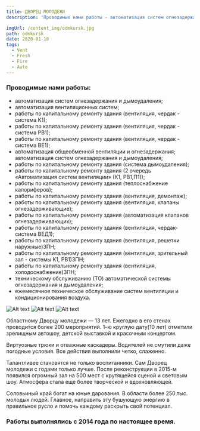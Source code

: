 ```yaml
---
title: ДВОРЕЦ МОЛОДЕЖИ
description: 'Проводимые нами работы - автоматизация систем огнезадержания и дымоудаления; автоматизация вентиляционных систем; работы по капитальному ремонту здания (вентиляция, чердак - система К1); работы по капитальному ремонту здания (вентиляция, чердак - система РВ1); работы по капитальному ремонту здания (вентиляция, чердак - система ВЕ1); автоматизация общеобменной вентиляции и огнезадержания; автоматизация систем огнезадержания и дымоудаления; работы по капитальному ремонту здания (система дымоудаления); работы по капитальному ремонту здания (2 очередь «Автоматизация систем вентиляции» (К1, РВ1,П1));	работы по капитальному ремонту здания (теплоснабжение калориферов); работы по капитальному ремонту здания (вентиляция, демонтаж); работы по капитальному ремонту здания (вентиляция, клапаны огнезадерживающие); работы по капитальному ремонту здания (автоматизация клапанов огнезадерживающих); работы по капитальному ремонту здания (вентиляция, чердак-система ВЕД1); работы по капитальному ремонту здания (вентиляция, решетки наружные)ЗПН; работы по капитальному ремонту здания (вентиляция, зрительный зал - системы К1, РВ1)ЗПН; работы по капитальному ремонту здания (вентиляция, холодоснабжение)ЗПН; техническому обслуживанию (ТО) автоматической системы огнезадержания и дымоудаления; ежемесячное техническое обслуживание систем вентиляции и кондиционирования воздуха.'

imgUrl: /content_img/odmkursk.jpg
path: odmkursk
date: 2020-01-10
tags:
  - Vent
  - Fresh
  - Fire
  - Auto
---
```


### Проводимые нами работы:
- автоматизация систем огнезадержания и дымоудаления;
- автоматизация вентиляционных систем; 	 	 	 	
- работы по капитальному ремонту здания (вентиляция, чердак - система К1);
- работы по капитальному ремонту здания (вентиляция, чердак - система РВ1);
- работы по капитальному ремонту здания (вентиляция, чердак - система ВЕ1);
- автоматизация общеобменной вентиляции и огнезадержания; автоматизация систем огнезадержания и дымоудаления; 	 	  	
- работы по капитальному ремонту здания (система дымоудаления);
- работы по капитальному ремонту здания (2 очередь «Автоматизация систем вентиляции» (К1, РВ1,П1));	 	 	 	 	 	
- работы по капитальному ремонту здания (теплоснабжение калориферов);	
- работы по капитальному ремонту здания (вентиляция, демонтаж); 	  	 	
- работы по капитальному ремонту здания (вентиляция, клапаны огнезадерживающие); 	 	 	 	
- работы по капитальному ремонту здания (автоматизация клапанов огнезадерживающих); 	 	 	 	
- работы по капитальному ремонту здания (вентиляция, чердак-система ВЕД1);
- работы по капитальному ремонту здания (вентиляция, решетки наружные)ЗПН; 	
- работы по капитальному ремонту здания (вентиляция, зрительный зал - системы К1, РВ1)ЗПН;
- работы по капитальному ремонту здания (вентиляция, холодоснабжение)ЗПН;	 	 	 	 	 	
- техническому обслуживанию (ТО) автоматической системы огнезадержания и дымоудаления;
- ежемесячное техническое обслуживание систем вентиляции и кондиционирования воздуха.


![Alt text](/content_img/odmkursk_1.jpg)
![Alt text](/content_img/odmkursk_2.jpg)
![Alt text](/content_img/odmkursk_3.jpg)

Областному Дворцу молодежи — 13 лет. Ежегодно в его стенах проводится более 200 мероприятий. 1-ю круглую дату(10 лет) отметили зрелищным автошоу, детской выставкой и красочным концертом.

Виртуозные трюки и отважные каскадеры. Водителей не смутили даже погодные условия. Все действия выполнили четко, слаженно.
 
Талантливее становятся не только воспитанники. Сам Дворец молодежи с годами только лучше. После реконструкции в 2015-м появился огромный зал на 500 мест с крутящейся сценой и световым шоу. Атмосфера стала еще более творческой и вдохновляющей.

Соловьиный край богат на юные дарования. В области более 250 тыс. молодых людей. Главное, направить эту бушующую энергию в правильное русло и помочь каждому раскрыть свой потенциал.

### Работы выполнялись с 2014 года по настоящее время.